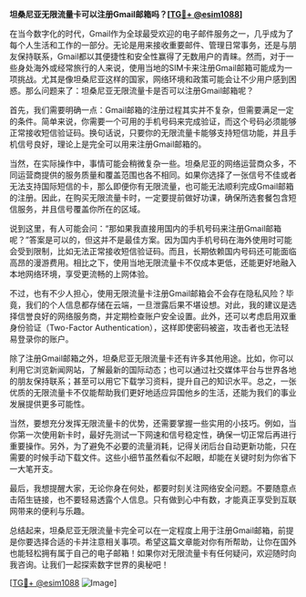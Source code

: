 **坦桑尼亚无限流量卡可以注册Gmail邮箱吗？[[TG💪+ @esim1088](https://t.me/s/esim1088)]**

在当今数字化的时代，Gmail作为全球最受欢迎的电子邮件服务之一，几乎成为了每个人生活和工作的一部分。无论是用来接收重要邮件、管理日常事务，还是与朋友保持联系，Gmail都以其便捷性和安全性赢得了无数用户的青睐。然而，对于一些身处海外或经常旅行的人来说，使用当地的SIM卡来注册Gmail邮箱可能成为一项挑战。尤其是像坦桑尼亚这样的国家，网络环境和政策可能会让不少用户感到困惑。那么问题来了：坦桑尼亚无限流量卡是否可以注册Gmail邮箱呢？

首先，我们需要明确一点：Gmail邮箱的注册过程其实并不复杂，但需要满足一定的条件。简单来说，你需要一个可用的手机号码来完成验证，而这个号码必须能够正常接收短信验证码。换句话说，只要你的无限流量卡能够支持短信功能，并且手机信号良好，理论上是完全可以用来注册Gmail邮箱的。

当然，在实际操作中，事情可能会稍微复杂一些。坦桑尼亚的网络运营商众多，不同运营商提供的服务质量和覆盖范围也各不相同。如果你选择了一张信号不佳或者无法支持国际短信的卡，那么即便你有无限流量，也可能无法顺利完成Gmail邮箱的注册。因此，在购买无限流量卡时，一定要提前做好功课，确保所选套餐包含短信服务，并且信号覆盖你所在的区域。

说到这里，有人可能会问：“那如果我直接用国内的手机号码来注册Gmail邮箱呢？”答案是可以的，但这并不是最佳方案。因为国内手机号码在海外使用时可能会受到限制，比如无法正常接收短信验证码。而且，长期依赖国内号码还可能面临高昂的漫游费用。相比之下，使用当地无限流量卡不仅成本更低，还能更好地融入本地网络环境，享受更流畅的上网体验。

不过，也有不少人担心，使用无限流量卡注册Gmail邮箱会不会存在隐私风险？毕竟，我们的个人信息都存储在云端，一旦泄露后果不堪设想。对此，我的建议是选择信誉良好的网络服务商，并定期检查账户安全设置。此外，还可以考虑启用双重身份验证（Two-Factor Authentication），这样即使密码被盗，攻击者也无法轻易登录你的账户。

除了注册Gmail邮箱之外，坦桑尼亚无限流量卡还有许多其他用途。比如，你可以利用它浏览新闻网站，了解最新的国际动态；也可以通过社交媒体平台与世界各地的朋友保持联系；甚至可以用它下载学习资料，提升自己的知识水平。总之，一张优质的无限流量卡不仅能帮助我们更好地适应异国他乡的生活，还能为我们的事业发展提供更多可能性。

当然，要想充分发挥无限流量卡的优势，还需要掌握一些实用的小技巧。例如，当你第一次使用新卡时，最好先测试一下网速和信号稳定性，确保一切正常后再进行重要操作。另外，为了避免不必要的流量消耗，记得关闭后台自动更新功能，只在需要的时候手动下载文件。这些小细节虽然看似不起眼，却能在关键时刻为你省下一大笔开支。

最后，我想提醒大家，无论你身在何处，都要时刻关注网络安全问题。不要随意点击陌生链接，也不要轻易透露个人信息。只有做到心中有数，才能真正享受到互联网带来的便利与乐趣。

总结起来，坦桑尼亚无限流量卡完全可以在一定程度上用于注册Gmail邮箱，前提是你要选择合适的卡并注意相关事项。希望这篇文章能对你有所帮助，让你在国外也能轻松拥有属于自己的电子邮箱！如果你对无限流量卡有任何疑问，欢迎随时向我咨询。让我们一起探索数字世界的奥秘吧！

[[TG💪+ @esim1088](https://t.me/s/esim1088) ![Image](https://i.postimg.cc/4NQfJmqS/Snipaste-2025-05-13-00-14-12.png)]